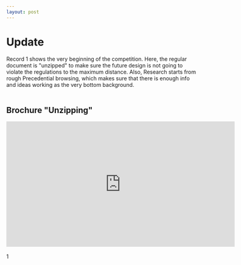 ```yaml
---
layout: post
---
```


# Update
  Record 1 shows the very beginning of the competition.
  Here, the regular document is "unzipped" to make sure the future design is not going to violate the regulations to the maximum distance.
  Also, Research starts from rough Precedential browsing, which makes sure that there is enough info and ideas working as the very bottom background.
<br>
<br>
## Brochure "Unzipping"
<iframe width="600" height="330" src="https://www.youtube.com/watch?v=NPMsEQDUuiQ" title="YouTube video player" frameborder="0" allow="accelerometer; autoplay; clipboard-write; encrypted-media; gyroscope; picture-in-picture" allowfullscreen></iframe>
<br>
<br>
1
